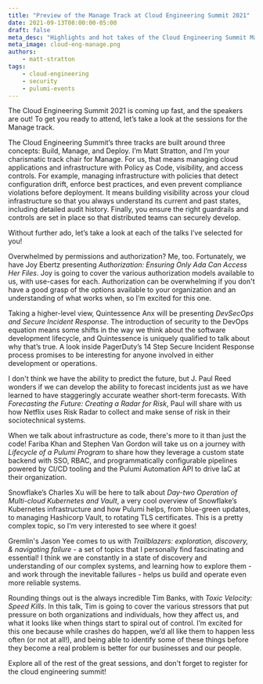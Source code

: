 ```yaml
---
title: "Preview of the Manage Track at Cloud Engineering Summit 2021"
date: 2021-09-13T08:00:00-05:00
draft: false
meta_desc: "Highlights and hot takes of the Cloud Engineering Summit Manage track with Matt Stratton."
meta_image: cloud-eng-manage.png
authors:
    - matt-stratton
tags:
    - cloud-engineering
    - security
    - pulumi-events
---
```


The Cloud Engineering Summit 2021 is coming up fast, and the speakers are out! To get you ready to attend, let’s take a look at the sessions for the Manage track.

The Cloud Engineering Summit’s three tracks are built around three concepts: Build, Manage, and Deploy. I’m Matt Stratton, and I’m your charismatic track chair for Manage. For us, that means managing cloud applications and infrastructure with Policy as Code, visibility, and access controls. For example, managing infrastructure with policies that detect configuration drift, enforce best practices, and even prevent compliance violations before deployment. It means building visibility across your cloud infrastructure so that you always understand its current and past states, including detailed audit history. Finally, you ensure the right guardrails and controls are set in place so that distributed teams can securely develop.

Without further ado, let’s take a look at each of the talks I’ve selected for you!

<!--more-->

Overwhelmed by permissions and authorization? Me, too. Fortunately, we have Joy Ebertz presenting *Authorization: Ensuring Only Ada Can Access Her Files*. Joy is going to cover the various authorization models available to us, with use-cases for each. Authorization can be overwhelming if you don't have a good grasp of the options available to your organization and an understanding of what works when, so I’m excited for this one.

Taking a higher-level view, Quintessence Anx will be presenting *DevSecOps and Secure Incident Response*. The introduction of security to the DevOps equation means some shifts in the way we think about the software development lifecycle, and Quintessence is uniquely qualified to talk about why that’s true. A look inside PagerDuty’s 14 Step Secure Incident Response process promises to be interesting for anyone involved in either development or operations.

I don't think we have the ability to predict the future, but J. Paul Reed wonders if we can develop the ability to forecast incidents just as we have learned to have staggeringly accurate weather short-term forecasts. With *Forecasting the Future: Creating a Radar for Risk*, Paul will share with us how Netflix uses Risk Radar to collect and make sense of risk in their sociotechnical systems.

When we talk about infrastructure as code, there's more to it than just the code! Fariba Khan and Stephen Van Gordon will take us on a journey with *Lifecycle of a Pulumi Program* to share how they leverage a custom state backend with SSO, RBAC, and programmatically configurable pipelines powered by CI/CD tooling and the Pulumi Automation API to drive IaC at their organization.

Snowflake’s Charles Xu will be here to talk about *Day-two Operation of Multi-cloud Kubernetes and Vault*, a very cool overview of Snowflake’s Kubernetes infrastructure and how Pulumi helps, from blue-green updates, to managing Hashicorp Vault, to rotating TLS certificates. This is a pretty complex topic, so I’m very interested to see where it goes!

Gremlin's Jason Yee comes to us with *Trailblazers: exploration, discovery, & navigating failure* - a set of topics that I personally find fascinating and essential! I think we are constantly in a state of discovery and understanding of our complex systems, and learning how to explore them - and work through the inevitable failures - helps us build and operate even more reliable systems.

Rounding things out is the always incredible Tim Banks, with *Toxic Velocity: Speed Kills*. In this talk, Tim is going to cover the various stressors that put pressure on both organizations and individuals, how they affect us, and what it looks like when things start to spiral out of control. I’m excited for this one because while crashes do happen, we’d all like them to happen less often (or not at all!), and being able to identify some of these things before they become a real problem is better for our businesses and our people.

Explore all of the rest of the great sessions, and don't forget to register for the cloud engineering summit!

